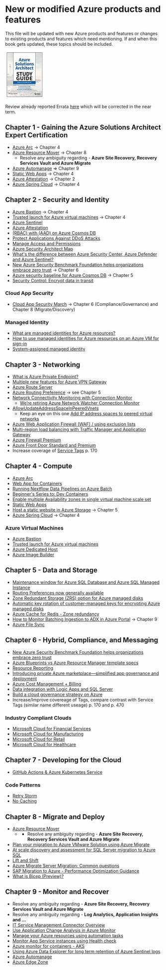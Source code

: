 # New or modified Azure products and features
This file will be updated with new Azure products and features or changes to existing products and features which need mentioning.  If and when this book gets updated, these topics should be included.

[![Microsoft Azure Architect Technologies and Design Complete Study Guide Exams AZ-303 and AZ-304](ASA.PNG)](https://www.wiley.com/en-us/Microsoft+Azure+Architect+Technologies+and+Design+Complete+Study+Guide+Exams+AZ+303+and+AZ+304-p-9781119559535)

Review already reported Errata [here](https://github.com/benperk/ASA/issues?q=is%3Aissue+is%3Aclosed) which will be corrected in the near term.

## Chapter 1 - Gaining the Azure Solutions Architect Expert Certification 
- [Azure Arc](https://azure.microsoft.com/en-us/services/azure-arc/) -> Chapter 4
- [Azure Resource Mover](https://docs.microsoft.com/en-us/azure/resource-mover) -> Chapter 8
  - Resolve any ambiguity regarding - **Azure Site Recovery, Recovery Services Vault and Azure Migrate**
- [Azure Automanage](https://azure.microsoft.com/en-us/updates/public-preview-announcing-new-capabilities-for-azure-automanage/) => Chapter 9
- [Static Web Apps](https://azure.microsoft.com/en-us/services/app-service/static/) -> Chapter 4
- [Azure Attestation](https://docs.microsoft.com/en-us/azure/attestation/overview) -> Chapter 2
- [Azure Spring Cloud](https://docs.microsoft.com/en-us/azure/spring-cloud/overview) -> Chapter 4
## Chapter 2 - Security and Identity
- [Azure Bastion](https://docs.microsoft.com/en-us/azure/bastion/bastion-overview) -> Chapter 4
- [Trusted launch for Azure virtual machines](https://docs.microsoft.com/en-us/azure/virtual-machines/trusted-launch) -> Chapter 4
- [Azure Sentinel](https://docs.microsoft.com/en-us/azure/sentinel/overview)
- [Azure Attestation](https://docs.microsoft.com/en-us/azure/attestation/overview)
- [(RBAC) with (AAD) on Azure Cosmos DB](https://azure.microsoft.com/en-us/updates/rolebased-access-control-rbac-with-azure-active-directory-aad-on-azure-cosmos-db-in-public-preview/)
- [Protect Applications Against DDoS Attacks](https://techcommunity.microsoft.com/t5/azure-security-center/security-control-protect-applications-against-ddos-attacks/ba-p/2169373)
- [Manage Access and Permissions](https://techcommunity.microsoft.com/t5/azure-security-center/security-control-manage-access-and-permissions/ba-p/1720540)
- [Azure Security Architect Map](https://techcommunity.microsoft.com/t5/azure-developer-community-blog/the-azure-security-architect-map/ba-p/714091)
- [What's the difference between Azure Security Center, Azure Defender and Azure Sentinel?](https://techcommunity.microsoft.com/t5/itops-talk-blog/what-s-the-difference-between-azure-security-center-azure/ba-p/2155188)
- [New Azure Security Benchmark Foundation helps organizations embrace zero trust](https://devblogs.microsoft.com/azuregov/new-azure-security-benchmark-foundation-helps-organizations-embrace-zero-trust/) -> Chapter 6
- [Azure security baseline for Azure Cosmos DB](https://docs.microsoft.com/en-us/azure/cosmos-db/security-baseline) -> Chapter 5
- [Security Control: Encrypt data in transit](https://techcommunity.microsoft.com/t5/azure-security-center/security-control-encrypt-data-in-transit/ba-p/2201008)
### Cloud App Security
- [Cloud App Security March](https://techcommunity.microsoft.com/t5/microsoft-security-and/microsoft-cloud-app-security-update-march-2021/ba-p/2157650) -> Chapter 6 (Compliance/Governance) and Chapter 8 (Migrate/Discovery)
### Managed Identity
- [What are managed identities for Azure resources?](https://docs.microsoft.com/en-us/azure/active-directory/managed-identities-azure-resources/overview)
- [How to use managed identities for Azure resources on an Azure VM for sign-in](https://docs.microsoft.com/en-us/azure/active-directory/managed-identities-azure-resources/how-to-use-vm-sign-in)
- [System-assigned managed identity](https://docs.microsoft.com/en-us/azure/active-directory/managed-identities-azure-resources/qs-configure-powershell-windows-vm#system-assigned-managed-identity)
## Chapter 3 - Networking
- [What is Azure Private Endpoint?](https://docs.microsoft.com/en-us/azure/private-link/private-endpoint-overview)
- [Multiple new features for Azure VPN Gateway](https://azure.microsoft.com/en-us/updates/multiple-new-features-for-azure-vpn-gateway-in-public-preview/)
- [Azure Route Server](https://azure.microsoft.com/en-us/updates/public-preview-azure-route-server/)
- [Azure Routing Preference](https://azure.microsoft.com/en-us/updates/azure-routing-preference-is-now-generally-available/) -> see Chapter 5
- [Network Connectivity Monitoring with Connection Monitor](https://docs.microsoft.com/en-us/azure/network-watcher/connection-monitor-overview)
  - [We’re retiring Azure Network Watcher Connection Monitor](https://azure.microsoft.com/en-us/updates/we-re-retiring-azure-network-watcher-connection-monitor-classic-on-29-february-2024/)
- [AllowUpdateAddressSpaceInPeeredVnets](https://docs.microsoft.com/en-us/answers/questions/228836/allowupdateaddressspaceinpeeredvnets.html)
  - Keep an eye on this one [Add IP address spaces to peered virtual networks](https://docs.microsoft.com/en-us/azure/architecture/networking/prefixes/add-ip-space-peered-vnet) 
- [Azure Web Application Firewall (WAF) / using exclusion lists](https://docs.microsoft.com/en-us/azure/web-application-firewall/afds/waf-front-door-tuning#using-exclusion-lists)
- [Multi-region load balancing with Traffic Manager and Application Gateway](https://docs.microsoft.com/en-us/azure/architecture/high-availability/reference-architecture-traffic-manager-application-gateway) 
- [Azure Firewall Premium](https://azure.microsoft.com/en-us/updates/azure-firewall-premium-now-in-public-preview)
- [Azure Front Door Standard and Premium](https://azure.microsoft.com/en-us/updates/azure-front-door-standard-and-premium-now-in-public-preview/)
- Increase coverage of [Service Tags](https://docs.microsoft.com/en-us/azure/virtual-network/service-tags-overview) p. 170
## Chapter 4 - Compute
- [Azure Arc](https://azure.microsoft.com/en-us/services/azure-arc/)
- [Web App for Containers](https://azure.microsoft.com/en-us/services/app-service/containers/)
- [Running Nextflow Data Pipelines on Azure Batch](https://techcommunity.microsoft.com/t5/azure-compute/running-nextflow-data-pipelines-on-azure-batch/ba-p/2150383)
- [Beginner's Series to: Dev Containers](https://techcommunity.microsoft.com/t5/educator-developer-blog/beginner-s-series-to-dev-containers/ba-p/2155792)
- [Enable multiple Availability zones in single virtual machine scale set](https://docs.microsoft.com/en-us/azure/service-fabric/service-fabric-cross-availability-zones#preview-enable-multiple-availability-zones-in-single-virtual-machine-scale-set)
- [Static Web Apps](https://azure.microsoft.com/en-us/services/app-service/static/)
- [Host a static website in Azure Storage](https://docs.microsoft.com/en-us/azure/storage/blobs/storage-blob-static-website-how-to?tabs=azure-portal) -> Chapter 5
- [Azure Spring Cloud](https://docs.microsoft.com/en-us/azure/spring-cloud/overview) -> Chapter 4
### Azure Virtual Machines
- [Azure Bastion](https://docs.microsoft.com/en-us/azure/bastion/bastion-overview)
- [Trusted launch for Azure virtual machines](https://docs.microsoft.com/en-us/azure/virtual-machines/trusted-launch)
- [Azure Dedicated Host](https://azure.microsoft.com/en-us/services/virtual-machines/dedicated-host/)
- [Azure Image Builder](https://docs.microsoft.com/en-us/azure/virtual-machines/image-builder-overview)
## Chapter 5 - Data and Storage
- [Maintenance window for Azure SQL Database and Azure SQL Managed Instance](https://azure.microsoft.com/en-us/updates/public-preview-maintenance-window-for-azure-sql-database-and-azure-sql-managed-instance/)
- [Routing Preferences now generally available](https://azure.microsoft.com/en-us/updates/routing-preferences-azure-storage-ga/)
- [Zone Redundant Storage (ZRS) option for Azure managed disks](https://techcommunity.microsoft.com/t5/azure-storage/announcing-the-preview-of-zone-redundant-storage-zrs-option-for/ba-p/2173512)
- [Automatic key rotation of customer-managed keys for encrypting Azure managed disks](https://azure.microsoft.com/en-us/updates/public-preview-automatic-key-rotation-of-customermanaged-keys-for-encrypting-azure-managed-disks/)
- [Azure Cache for Redis - Zone redundancy](https://docs.microsoft.com/en-au/azure/azure-cache-for-redis/cache-high-availability#zone-redundancy)
- [How to Monitor Batching Ingestion to ADX in Azure Portal](https://techcommunity.microsoft.com/t5/azure-data-explorer/how-to-monitor-batching-ingestion-to-adx-in-azure-portal/ba-p/2178857) -> Chapter 9
- [Azure File Sync](https://docs.microsoft.com/en-us/azure/storage/files/storage-sync-files-planning)
## Chapter 6 - Hybrid, Compliance, and Messaging
- [New Azure Security Benchmark Foundation helps organizations embrace zero trust](https://devblogs.microsoft.com/azuregov/new-azure-security-benchmark-foundation-helps-organizations-embrace-zero-trust/)
- [Azure Blueprints vs Azure Resource Manager template specs](https://techcommunity.microsoft.com/t5/itops-talk-blog/azure-blueprints-vs-azure-resource-manager-template-specs/ba-p/2176909)
- [Resource Reporting](https://techcommunity.microsoft.com/t5/core-infrastructure-and-security/new-resource-reporting/ba-p/2150155)
- [Introducing private Azure marketplace—simplified app governance and deployment](https://azure.microsoft.com/en-us/blog/introducing-private-azure-marketplace-simplified-app-governance-and-deployment/)
- [Azure Cost Management + Billing](https://docs.microsoft.com/en-us/azure/cost-management-billing/)
- [Data integration with Logic Apps and SQL Server](https://docs.microsoft.com/en-us/azure/architecture/example-scenario/integration/logic-apps-data-integration)
- [Build a cloud governance strategy on Azure](https://docs.microsoft.com/en-us/learn/modules/build-cloud-governance-strategy-azure/?WT.mc_id=modinfra-12795-salean)
- Increase/Improve covereage of Tags, compare contrast with Service Tags (similar name different useage) p. 170 and p. 470
### Industry Compliant Clouds
- [Microsoft Cloud for Financial Services](https://cloudblogs.microsoft.com/industry-blog/financial-services/2021/02/24/announcing-microsoft-cloud-for-financial-services/)
- [Microsoft Cloud for Manufacturing](https://cloudblogs.microsoft.com/industry-blog/manufacturing/2021/02/24/introducing-microsoft-cloud-for-manufacturing/)
- [Microsoft Cloud for Retail](https://cloudblogs.microsoft.com/industry-blog/retail/2021/02/24/announcing-microsoft-cloud-for-retail-built-for-whats-next/)
- [Microsoft Cloud for Healthcare](https://cloudblogs.microsoft.com/industry-blog/health/2021/02/24/building-resilient-models-of-care-with-new-microsoft-cloud-for-healthcare-features/)
## Chapter 7 - Developing for the Cloud
- [GitHub Actions & Azure Kubernetes Service](https://docs.microsoft.com/en-us/azure/dev-spaces/how-to/github-actions)
### Code Patterns
- [Retry Storm](https://docs.microsoft.com/en-us/azure/architecture/antipatterns/retry-storm/)
- [No Caching](https://docs.microsoft.com/en-us/azure/architecture/antipatterns/no-caching/)
## Chapter 8 - Migrate and Deploy
- [Azure Resource Mover](https://docs.microsoft.com/en-us/azure/resource-mover)
  - - Resolve any ambiguity regarding - **Azure Site Recovery, Recovery Services Vault and Azure Migrate** 
- [Plan your migration to Azure VMware Solution using Azure Migrate](https://azure.microsoft.com/en-us/updates/azure-migrate-azure-vmware-solution-assessment-ga/)
- [At scale discovery and assessment for SQL Server migration to Azure SQL](https://azure.microsoft.com/en-us/updates/public-preview-at-scale-discovery-and-assessment-for-sql-server-migration-to-azure-sql/)
- [Lift and Shift](https://channel9.msdn.com/Shows/DevOps-Lab/On-Prem-To-The-Cloud-Lift-and-Shift-Ep-2)
- [Azure Migrate Server Migration: Common questions](https://docs.microsoft.com/en-us/azure/migrate/common-questions-server-migration)
- [SAP Migration to Azure - Performance Optimization Guidance](https://techcommunity.microsoft.com/t5/running-sap-applications-on-the/sap-migration-to-azure-performance-optimization-guidance/ba-p/2112474)
- [What is Bicep (Preview)?](https://docs.microsoft.com/en-us/azure/azure-resource-manager/templates/bicep-overview)
## Chapter 9 - Monitor and Recover
- Resolve any ambiguity regarding - **Azure Site Recovery, Recovery Services Vault and Azure Migrate**
- Resolve any ambiguity regarding - **Log Analytics, Application Insights and ...**
- [IT Service Management Connector Overview](https://docs.microsoft.com/en-us/azure/azure-monitor/alerts/itsmc-overview)
- [Use Application Change Analysis in Azure Monitor](https://docs.microsoft.com/en-us/azure/azure-monitor/app/change-analysis)
- [Manage your Azure resources using automation tasks](https://techcommunity.microsoft.com/t5/itops-talk-blog/manage-your-azure-resources-using-automation-tasks/ba-p/2160052)
- [Monitor App Service instances using Health check](https://docs.microsoft.com/en-us/azure/app-service/monitor-instances-health-check)
- [Azure monitor for containers - AKS](https://azure.microsoft.com/en-us/updates/azmon-livelogs-pods/)
- [Using Azure Data Explorer for long term retention of Azure Sentinel logs](https://techcommunity.microsoft.com/t5/azure-sentinel/using-azure-data-explorer-for-long-term-retention-of-azure/ba-p/1883947)
- [Azure Automanage](https://azure.microsoft.com/en-us/updates/public-preview-announcing-new-capabilities-for-azure-automanage/)
- [Azure Edge Zone](https://docs.microsoft.com/en-us/azure/networking/edge-zones-overview)

